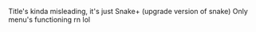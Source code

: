 Title's kinda misleading, it's just Snake+ (upgrade version of snake)
Only menu's functioning rn lol
